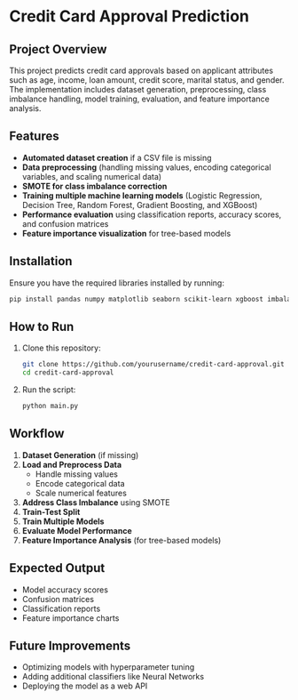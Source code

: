 # Credit Card Approval Prediction

## Project Overview
This project predicts credit card approvals based on applicant attributes such as age, income, loan amount, credit score, marital status, and gender. The implementation includes dataset generation, preprocessing, class imbalance handling, model training, evaluation, and feature importance analysis.

## Features
- **Automated dataset creation** if a CSV file is missing
- **Data preprocessing** (handling missing values, encoding categorical variables, and scaling numerical data)
- **SMOTE for class imbalance correction**
- **Training multiple machine learning models** (Logistic Regression, Decision Tree, Random Forest, Gradient Boosting, and XGBoost)
- **Performance evaluation** using classification reports, accuracy scores, and confusion matrices
- **Feature importance visualization** for tree-based models

## Installation
Ensure you have the required libraries installed by running:

```bash
pip install pandas numpy matplotlib seaborn scikit-learn xgboost imbalanced-learn
```

## How to Run
1. Clone this repository:
   ```bash
   git clone https://github.com/yourusername/credit-card-approval.git
   cd credit-card-approval
   ```
2. Run the script:
   ```bash
   python main.py
   ```

## Workflow
1. **Dataset Generation** (if missing)
2. **Load and Preprocess Data**
   - Handle missing values
   - Encode categorical data
   - Scale numerical features
3. **Address Class Imbalance** using SMOTE
4. **Train-Test Split**
5. **Train Multiple Models**
6. **Evaluate Model Performance**
7. **Feature Importance Analysis** (for tree-based models)

## Expected Output
- Model accuracy scores
- Confusion matrices
- Classification reports
- Feature importance charts

## Future Improvements
- Optimizing models with hyperparameter tuning
- Adding additional classifiers like Neural Networks
- Deploying the model as a web API



